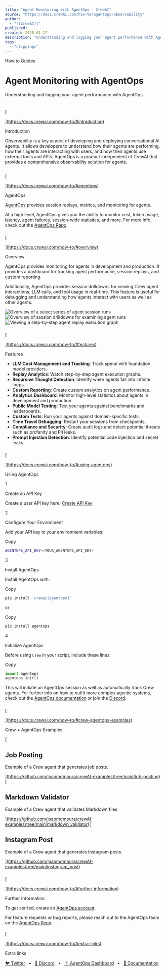 ```yaml
---
title: "Agent Monitoring with AgentOps - CrewAI"
source: "https://docs.crewai.com/how-to/agentops-observability"
author:
  - "[[CrewAI]]"
published:
created: 2025-01-17
description: "Understanding and logging your agent performance with AgentOps."
tags:
  - "clippings"
---
```


How to Guides

# Agent Monitoring with AgentOps

Understanding and logging your agent performance with AgentOps.

#

[​

](https://docs.crewai.com/how-to/#introduction)

Introduction

Observability is a key aspect of developing and deploying conversational AI agents. It allows developers to understand how their agents are performing, how their agents are interacting with users, and how their agents use external tools and APIs. AgentOps is a product independent of CrewAI that provides a comprehensive observability solution for agents.

##

[​

](https://docs.crewai.com/how-to/#agentops)

AgentOps

[AgentOps](https://agentops.ai/?=crew) provides session replays, metrics, and monitoring for agents.

At a high level, AgentOps gives you the ability to monitor cost, token usage, latency, agent failures, session-wide statistics, and more. For more info, check out the [AgentOps Repo](https://github.com/AgentOps-AI/agentops).

###

[​

](https://docs.crewai.com/how-to/#overview)

Overview

AgentOps provides monitoring for agents in development and production. It provides a dashboard for tracking agent performance, session replays, and custom reporting.

Additionally, AgentOps provides session drilldowns for viewing Crew agent interactions, LLM calls, and tool usage in real-time. This feature is useful for debugging and understanding how agents interact with users as well as other agents.

![Overview of a select series of agent session runs](https://mintlify.s3.us-west-1.amazonaws.com/crewai/images/agentops-overview.png) ![Overview of session drilldowns for examining agent runs](https://mintlify.s3.us-west-1.amazonaws.com/crewai/images/agentops-session.png) ![Viewing a step-by-step agent replay execution graph](https://mintlify.s3.us-west-1.amazonaws.com/crewai/images/agentops-replay.png)

###

[​

](https://docs.crewai.com/how-to/#features)

Features

- **LLM Cost Management and Tracking**: Track spend with foundation model providers.
- **Replay Analytics**: Watch step-by-step agent execution graphs.
- **Recursive Thought Detection**: Identify when agents fall into infinite loops.
- **Custom Reporting**: Create custom analytics on agent performance.
- **Analytics Dashboard**: Monitor high-level statistics about agents in development and production.
- **Public Model Testing**: Test your agents against benchmarks and leaderboards.
- **Custom Tests**: Run your agents against domain-specific tests.
- **Time Travel Debugging**: Restart your sessions from checkpoints.
- **Compliance and Security**: Create audit logs and detect potential threats such as profanity and PII leaks.
- **Prompt Injection Detection**: Identify potential code injection and secret leaks.

###

[​

](https://docs.crewai.com/how-to/#using-agentops)

Using AgentOps

1

Create an API Key

Create a user API key here: [Create API Key](https://app.agentops.ai/account)

2

Configure Your Environment

Add your API key to your environment variables:

Copy

```bash
AGENTOPS_API_KEY=<YOUR_AGENTOPS_API_KEY>
```

3

Install AgentOps

Install AgentOps with:

Copy

```bash
pip install 'crewai[agentops]'
```

or

Copy

```bash
pip install agentops
```

4

Initialize AgentOps

Before using `Crew` in your script, include these lines:

Copy

```python
import agentops
agentops.init()
```

This will initiate an AgentOps session as well as automatically track Crew agents. For further info on how to outfit more complex agentic systems, check out the [AgentOps documentation](https://docs.agentops.ai/) or join the [Discord](https://discord.gg/j4f3KbeH).

###

[​

](https://docs.crewai.com/how-to/#crew-agentops-examples)

Crew + AgentOps Examples

[

## Job Posting

Example of a Crew agent that generates job posts.

](https://github.com/joaomdmoura/crewAI-examples/tree/main/job-posting)[

## Markdown Validator

Example of a Crew agent that validates Markdown files.

](https://github.com/joaomdmoura/crewAI-examples/tree/main/markdown_validator)[

## Instagram Post

Example of a Crew agent that generates Instagram posts.

](https://github.com/joaomdmoura/crewAI-examples/tree/main/instagram_post)

###

[​

](https://docs.crewai.com/how-to/#further-information)

Further Information

To get started, create an [AgentOps account](https://agentops.ai/?=crew).

For feature requests or bug reports, please reach out to the AgentOps team on the [AgentOps Repo](https://github.com/AgentOps-AI/agentops).

####

[​

](https://docs.crewai.com/how-to/#extra-links)

Extra links

[🐦 Twitter](https://twitter.com/agentopsai/)   •   [📢 Discord](https://discord.gg/JHPt4C7r)   •   [🖇️ AgentOps Dashboard](https://app.agentops.ai/?=crew)   •   [📙 Documentation](https://docs.agentops.ai/introduction)
